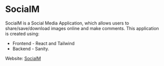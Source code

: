# SocialM
SocialM is a Social Media Application, which allows users to share/save/download images online and make comments.
This application is created using:
* Frontend - React and Tailwind
* Backend - Sanity.

Website: [SocialM](https://socialm.netlify.app/)
